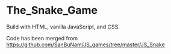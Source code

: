 # The_Snake_Game
Build with HTML, vanilla JavaScript, and CSS.

Code has been merged from https://github.com/SanBuNam/JS_games/tree/master/JS_Snake
